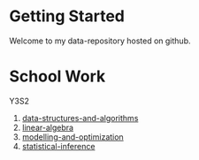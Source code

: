 # Getting Started

Welcome to my data-repository hosted on github.

# School Work

Y3S2

1. [data-structures-and-algorithms](data-structures-and-algorithms)
2. [linear-algebra](linear-algebra)
3. [modelling-and-optimization](modelling-and-optimization)
4. [statistical-inference](statistical-inference)
